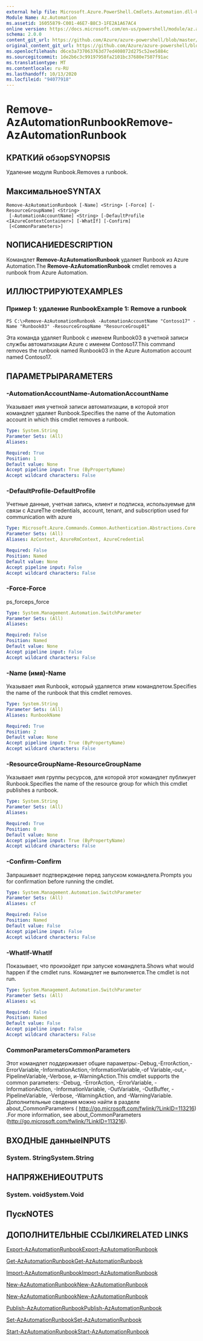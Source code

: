 ```yaml
---
external help file: Microsoft.Azure.PowerShell.Cmdlets.Automation.dll-Help.xml
Module Name: Az.Automation
ms.assetid: 16055879-C001-46E7-B8C3-1FE2A1A67AC4
online version: https://docs.microsoft.com/en-us/powershell/module/az.automation/remove-azautomationrunbook
schema: 2.0.0
content_git_url: https://github.com/Azure/azure-powershell/blob/master/src/Automation/Automation/help/Remove-AzAutomationRunbook.md
original_content_git_url: https://github.com/Azure/azure-powershell/blob/master/src/Automation/Automation/help/Remove-AzAutomationRunbook.md
ms.openlocfilehash: d6ce3a737063763d77ed408072d275c52ee5884c
ms.sourcegitcommit: 1de2b6c3c99197958fa2101bc37680e7507f91ac
ms.translationtype: MT
ms.contentlocale: ru-RU
ms.lasthandoff: 10/13/2020
ms.locfileid: "94077918"
---
```

# <span data-ttu-id="fd24b-101">Remove-AzAutomationRunbook</span><span class="sxs-lookup"><span data-stu-id="fd24b-101">Remove-AzAutomationRunbook</span></span>

## <span data-ttu-id="fd24b-102">КРАТКИй обзор</span><span class="sxs-lookup"><span data-stu-id="fd24b-102">SYNOPSIS</span></span>
<span data-ttu-id="fd24b-103">Удаление модуля Runbook.</span><span class="sxs-lookup"><span data-stu-id="fd24b-103">Removes a runbook.</span></span>

## <span data-ttu-id="fd24b-104">Максимальное</span><span class="sxs-lookup"><span data-stu-id="fd24b-104">SYNTAX</span></span>

```
Remove-AzAutomationRunbook [-Name] <String> [-Force] [-ResourceGroupName] <String>
 [-AutomationAccountName] <String> [-DefaultProfile <IAzureContextContainer>] [-WhatIf] [-Confirm]
 [<CommonParameters>]
```

## <span data-ttu-id="fd24b-105">NОПИСАНИЕ</span><span class="sxs-lookup"><span data-stu-id="fd24b-105">DESCRIPTION</span></span>
<span data-ttu-id="fd24b-106">Командлет **Remove-AzAutomationRunbook** удаляет Runbook из Azure Automation.</span><span class="sxs-lookup"><span data-stu-id="fd24b-106">The **Remove-AzAutomationRunbook** cmdlet removes a runbook from Azure Automation.</span></span>

## <span data-ttu-id="fd24b-107">ИЛЛЮСТРИРУЮТ</span><span class="sxs-lookup"><span data-stu-id="fd24b-107">EXAMPLES</span></span>

### <span data-ttu-id="fd24b-108">Пример 1: удаление Runbook</span><span class="sxs-lookup"><span data-stu-id="fd24b-108">Example 1: Remove a runbook</span></span>
```
PS C:\>Remove-AzAutomationRunbook -AutomationAccountName "Contoso17" -Name "Runbook03" -ResourceGroupName "ResourceGroup01"
```

<span data-ttu-id="fd24b-109">Эта команда удаляет Runbook с именем Runbook03 в учетной записи службы автоматизации Azure с именем Contoso17.</span><span class="sxs-lookup"><span data-stu-id="fd24b-109">This command removes the runbook named Runbook03 in the Azure Automation account named Contoso17.</span></span>

## <span data-ttu-id="fd24b-110">ПАРАМЕТРЫ</span><span class="sxs-lookup"><span data-stu-id="fd24b-110">PARAMETERS</span></span>

### <span data-ttu-id="fd24b-111">-AutomationAccountName</span><span class="sxs-lookup"><span data-stu-id="fd24b-111">-AutomationAccountName</span></span>
<span data-ttu-id="fd24b-112">Указывает имя учетной записи автоматизации, в которой этот командлет удаляет Runbook.</span><span class="sxs-lookup"><span data-stu-id="fd24b-112">Specifies the name of the Automation account in which this cmdlet removes a runbook.</span></span>

```yaml
Type: System.String
Parameter Sets: (All)
Aliases:

Required: True
Position: 1
Default value: None
Accept pipeline input: True (ByPropertyName)
Accept wildcard characters: False
```

### <span data-ttu-id="fd24b-113">-DefaultProfile</span><span class="sxs-lookup"><span data-stu-id="fd24b-113">-DefaultProfile</span></span>
<span data-ttu-id="fd24b-114">Учетные данные, учетная запись, клиент и подписка, используемые для связи с Azure</span><span class="sxs-lookup"><span data-stu-id="fd24b-114">The credentials, account, tenant, and subscription used for communication with azure</span></span>

```yaml
Type: Microsoft.Azure.Commands.Common.Authentication.Abstractions.Core.IAzureContextContainer
Parameter Sets: (All)
Aliases: AzContext, AzureRmContext, AzureCredential

Required: False
Position: Named
Default value: None
Accept pipeline input: False
Accept wildcard characters: False
```

### <span data-ttu-id="fd24b-115">-Force</span><span class="sxs-lookup"><span data-stu-id="fd24b-115">-Force</span></span>
<span data-ttu-id="fd24b-116">ps_force</span><span class="sxs-lookup"><span data-stu-id="fd24b-116">ps_force</span></span>

```yaml
Type: System.Management.Automation.SwitchParameter
Parameter Sets: (All)
Aliases:

Required: False
Position: Named
Default value: None
Accept pipeline input: False
Accept wildcard characters: False
```

### <span data-ttu-id="fd24b-117">-Name (имя)</span><span class="sxs-lookup"><span data-stu-id="fd24b-117">-Name</span></span>
<span data-ttu-id="fd24b-118">Указывает имя Runbook, который удаляется этим командлетом.</span><span class="sxs-lookup"><span data-stu-id="fd24b-118">Specifies the name of the runbook that this cmdlet removes.</span></span>

```yaml
Type: System.String
Parameter Sets: (All)
Aliases: RunbookName

Required: True
Position: 2
Default value: None
Accept pipeline input: True (ByPropertyName)
Accept wildcard characters: False
```

### <span data-ttu-id="fd24b-119">-ResourceGroupName</span><span class="sxs-lookup"><span data-stu-id="fd24b-119">-ResourceGroupName</span></span>
<span data-ttu-id="fd24b-120">Указывает имя группы ресурсов, для которой этот командлет публикует Runbook.</span><span class="sxs-lookup"><span data-stu-id="fd24b-120">Specifies the name of the resource group for which this cmdlet publishes a runbook.</span></span>

```yaml
Type: System.String
Parameter Sets: (All)
Aliases:

Required: True
Position: 0
Default value: None
Accept pipeline input: True (ByPropertyName)
Accept wildcard characters: False
```

### <span data-ttu-id="fd24b-121">-Confirm</span><span class="sxs-lookup"><span data-stu-id="fd24b-121">-Confirm</span></span>
<span data-ttu-id="fd24b-122">Запрашивает подтверждение перед запуском командлета.</span><span class="sxs-lookup"><span data-stu-id="fd24b-122">Prompts you for confirmation before running the cmdlet.</span></span>

```yaml
Type: System.Management.Automation.SwitchParameter
Parameter Sets: (All)
Aliases: cf

Required: False
Position: Named
Default value: False
Accept pipeline input: False
Accept wildcard characters: False
```

### <span data-ttu-id="fd24b-123">-WhatIf</span><span class="sxs-lookup"><span data-stu-id="fd24b-123">-WhatIf</span></span>
<span data-ttu-id="fd24b-124">Показывает, что произойдет при запуске командлета.</span><span class="sxs-lookup"><span data-stu-id="fd24b-124">Shows what would happen if the cmdlet runs.</span></span>
<span data-ttu-id="fd24b-125">Командлет не выполняется.</span><span class="sxs-lookup"><span data-stu-id="fd24b-125">The cmdlet is not run.</span></span>

```yaml
Type: System.Management.Automation.SwitchParameter
Parameter Sets: (All)
Aliases: wi

Required: False
Position: Named
Default value: False
Accept pipeline input: False
Accept wildcard characters: False
```

### <span data-ttu-id="fd24b-126">CommonParameters</span><span class="sxs-lookup"><span data-stu-id="fd24b-126">CommonParameters</span></span>
<span data-ttu-id="fd24b-127">Этот командлет поддерживает общие параметры:-Debug,-ErrorAction,-ErrorVariable,-InformationAction,-InformationVariable,-of Variable,-out,-PipelineVariable,-Verbose, и-WarningAction.</span><span class="sxs-lookup"><span data-stu-id="fd24b-127">This cmdlet supports the common parameters: -Debug, -ErrorAction, -ErrorVariable, -InformationAction, -InformationVariable, -OutVariable, -OutBuffer, -PipelineVariable, -Verbose, -WarningAction, and -WarningVariable.</span></span> <span data-ttu-id="fd24b-128">Дополнительные сведения можно найти в разделе about_CommonParameters ( http://go.microsoft.com/fwlink/?LinkID=113216) .</span><span class="sxs-lookup"><span data-stu-id="fd24b-128">For more information, see about_CommonParameters (http://go.microsoft.com/fwlink/?LinkID=113216).</span></span>

## <span data-ttu-id="fd24b-129">ВХОДНЫЕ данные</span><span class="sxs-lookup"><span data-stu-id="fd24b-129">INPUTS</span></span>

### <span data-ttu-id="fd24b-130">System. String</span><span class="sxs-lookup"><span data-stu-id="fd24b-130">System.String</span></span>

## <span data-ttu-id="fd24b-131">НАПРЯЖЕНИЕ</span><span class="sxs-lookup"><span data-stu-id="fd24b-131">OUTPUTS</span></span>

### <span data-ttu-id="fd24b-132">System. void</span><span class="sxs-lookup"><span data-stu-id="fd24b-132">System.Void</span></span>

## <span data-ttu-id="fd24b-133">Пуск</span><span class="sxs-lookup"><span data-stu-id="fd24b-133">NOTES</span></span>

## <span data-ttu-id="fd24b-134">ДОПОЛНИТЕЛЬНЫЕ ССЫЛКИ</span><span class="sxs-lookup"><span data-stu-id="fd24b-134">RELATED LINKS</span></span>

[<span data-ttu-id="fd24b-135">Export-AzAutomationRunbook</span><span class="sxs-lookup"><span data-stu-id="fd24b-135">Export-AzAutomationRunbook</span></span>](./Export-AzAutomationRunbook.md)

[<span data-ttu-id="fd24b-136">Get-AzAutomationRunbook</span><span class="sxs-lookup"><span data-stu-id="fd24b-136">Get-AzAutomationRunbook</span></span>](./Get-AzAutomationRunbook.md)

[<span data-ttu-id="fd24b-137">Import-AzAutomationRunbook</span><span class="sxs-lookup"><span data-stu-id="fd24b-137">Import-AzAutomationRunbook</span></span>](./Import-AzAutomationRunbook.md)

[<span data-ttu-id="fd24b-138">New-AzAutomationRunbook</span><span class="sxs-lookup"><span data-stu-id="fd24b-138">New-AzAutomationRunbook</span></span>](./New-AzAutomationRunbook.md)

[<span data-ttu-id="fd24b-139">New-AzAutomationRunbook</span><span class="sxs-lookup"><span data-stu-id="fd24b-139">New-AzAutomationRunbook</span></span>](./New-AzAutomationRunbook.md)

[<span data-ttu-id="fd24b-140">Publish-AzAutomationRunbook</span><span class="sxs-lookup"><span data-stu-id="fd24b-140">Publish-AzAutomationRunbook</span></span>](./Publish-AzAutomationRunbook.md)

[<span data-ttu-id="fd24b-141">Set-AzAutomationRunbook</span><span class="sxs-lookup"><span data-stu-id="fd24b-141">Set-AzAutomationRunbook</span></span>](./Set-AzAutomationRunbook.md)

[<span data-ttu-id="fd24b-142">Start-AzAutomationRunbook</span><span class="sxs-lookup"><span data-stu-id="fd24b-142">Start-AzAutomationRunbook</span></span>](./Start-AzAutomationRunbook.md)


